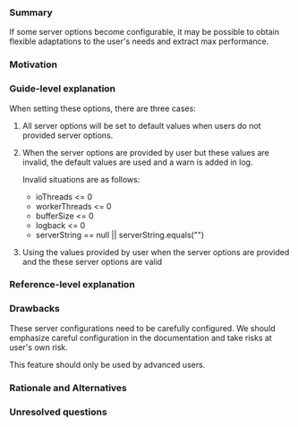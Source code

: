 ### Summary
If some server options become configurable, it may be possible to obtain flexible adaptations to the user's needs and extract max performance.

### Motivation


### Guide-level explanation
When setting these options, there are three cases:

1. All server options will be set to default values ​​when users do not provided server options.

2. When the server options are provided by user but these values are invalid, the default values are used and a warn is added in log.
 
    Invalid situations are as follows:
    * ioThreads <= 0
    * workerThreads <= 0
    * bufferSize <= 0
    * logback <= 0
    * serverString == null || serverString.equals("") 
    
3. Using the values provided by user when the server options are provided and the these server options are valid

### Reference-level explanation


### Drawbacks
These server configurations need to be carefully configured. We should emphasize careful configuration in the documentation and take risks at user's own risk.

This feature should only be used by advanced users.

### Rationale and Alternatives


### Unresolved questions

